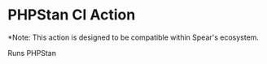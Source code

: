 # PHPStan CI Action
*Note: This action is designed to be compatible within Spear's ecosystem.

Runs PHPStan